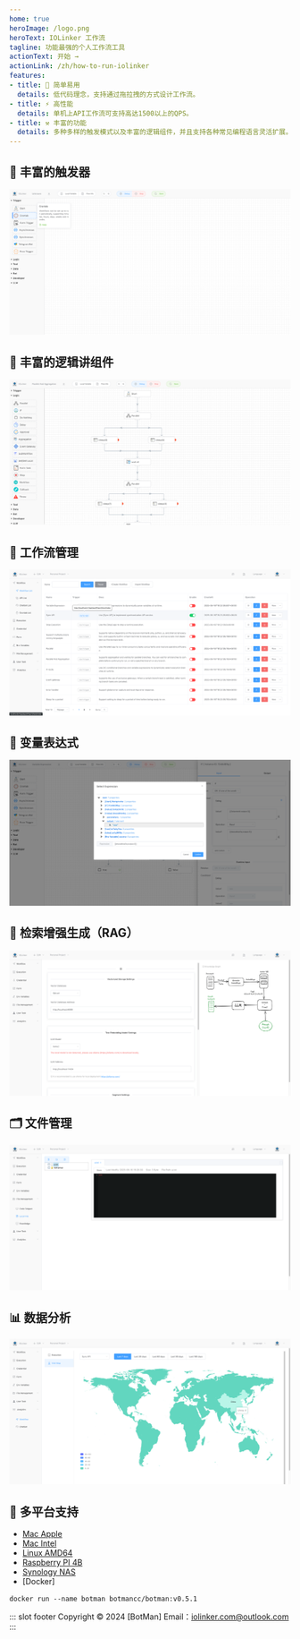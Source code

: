 ```yaml
---
home: true
heroImage: /logo.png
heroText: IOLinker 工作流
tagline: 功能最强的个人工作流工具
actionText: 开始 →
actionLink: /zh/how-to-run-iolinker
features:
- title: 🤖 简单易用
  details: 低代码理念，支持通过拖拉拽的方式设计工作流。
- title: ⚡ 高性能
  details: 单机上API工作流可支持高达1500以上的QPS。
- title: ⚒️ 丰富的功能
  details: 多种多样的触发模式以及丰富的逻辑组件，并且支持各种常见编程语言灵活扩展。
---
```



## 🌟 丰富的触发器
![](/rich-trigger.png)

## 🌟 丰富的逻辑讲组件
![](/logic.png)

## 🌟 工作流管理
![](/workflow-management.png)

## 🌟 变量表达式
![](/variable-expression.png)

## 🌟 检索增强生成（RAG）
![](/local-knowledge.png)

## 🗂️ 文件管理
![](/file-management.png)

## 📊 数据分析
![](/data-analysis-worldmap.png)

## 🌟 多平台支持
- [Mac Apple](https://botman-download-hk.oss-cn-hongkong.aliyuncs.com/botman-standalone-darwin-arm64-v0.5.1.tar.gz)
- [Mac Intel](https://botman-download-hk.oss-cn-hongkong.aliyuncs.com/botman-standalone-darwin-amd64-v0.5.1.tar.gz)
- [Linux AMD64](https://botman-download-hk.oss-cn-hongkong.aliyuncs.com/botman-standalone-linux-amd64-v0.5.1.tar.gz)
- [Raspberry PI 4B](https://botman-download-hk.oss-cn-hongkong.aliyuncs.com/botman-standalone-linux-arm-v0.5.1.tar.gz)
- [Synology NAS](https://botman-download-hk.oss-cn-hongkong.aliyuncs.com/botman-standalone-linux-arm-v0.5.1.tar.gz)
- [Docker]
```
docker run --name botman botmancc/botman:v0.5.1

```

::: slot footer
Copyright © 2024 [BotMan] Email：iolinker.com@outlook.com
:::